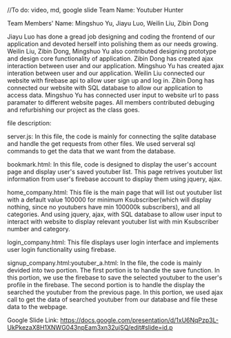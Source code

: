 //To do: video, md, google slide
Team Name: Youtuber Hunter

Team Members' Name: Mingshuo Yu, Jiayu Luo, Weilin Liu, Zibin Dong
  
  Jiayu Luo has done a gread job designing and coding the frontend of our application and devoted herself into polishing them as our needs growing.
  Weilin Liu, Zibin Dong, Mingshuo Yu also contributed designing prototype and design core functionality of application.
  Zibin Dong has created ajax interaction between user and our application.
  Mingshuo Yu has created ajax interation between user and our application.
  Weilin Liu connected our website with firebase api to allow user sign up and log in.
  Zibin Dong has connected our website with SQL database to allow our application to access data.
  Mingshuo Yu has connected user input to website url to pass paramater to different website pages.
  All members contributed debuging and refurbishing our project as the class goes.
  
 
 file description:
 
server.js: In this file, the code is mainly for connecting the sqlite database and handle the get requests from other files. We used serveral sql commands to get the data that we want from the database.
     
bookmark.html: In this file, code is designed to display the user's account page and display user's saved youtuber list. This page retrives youtuber list information from user's firebase account to display them using jquery, ajax.
     
home_company.html:	This file is the main page that will list out youtuber list with a default value 100000 for minimum Ksubscriber(which will display nothing, since no youtubers have min 100000k subscribers), and all categories. And using jquery, ajax, with SQL database to allow user input to interact with website to display relevant youtuber list with min Ksubscriber number and category.

     
login_company.html: This file displays user login interface and implements user login functionality using firebase.
     
signup_company.html:youtuber_a.html: In the file, the code is mainly devided into two portion. The first portion is to handle the save function. In this portion, we use the firebase to save the selected youtuber to the user's profile in the firebase. The second portion is to handle the display the searched the youtuber from the previous page. In this portion, we used ajax call to get the data of searched youtuber from our database and file these data to the webpage.

Google Slide Link: https://docs.google.com/presentation/d/1xU6NqPzp3L-UkPkezaX8H1XNWG043npEam3xn32ujSQ/edit#slide=id.p

  
  
  

